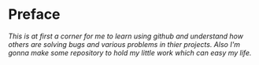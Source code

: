 # Preface

*This is at first a corner for me to learn using github and understand how others are solving bugs and various problems in thier projects. Also I'm gonna make some repository to hold my little work which can easy my life.*

